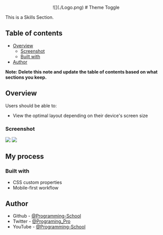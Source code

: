 <p align="center">
       ![](./Logo.png)
       # Theme Toggle
</p>
This is a Skills Section.

## Table of contents

- [Overview](#overview)
  - [Screenshot](#screenshot)
  - [Built with](#built-with)
- [Author](#author)


**Note: Delete this note and update the table of contents based on what sections you keep.**

## Overview


Users should be able to:

- View the optimal layout depending on their device's screen size

### Screenshot

![](./Screenshot-Web.jpg)
![](./Screenshot-Mobile.jpg)


## My process

### Built with

- CSS custom properties
- Mobile-first workflow




## Author

- Github - [@Programming-School](https://www.github.com/Programing-School)
- Twitter - [@Programing_Pro](https://www.twitter.com/Programing_Pro)
- YouTube - [@Programming-School](https://www.youtube.com/channel/UC1YTVmV31RZV2oie1kKpJkw)